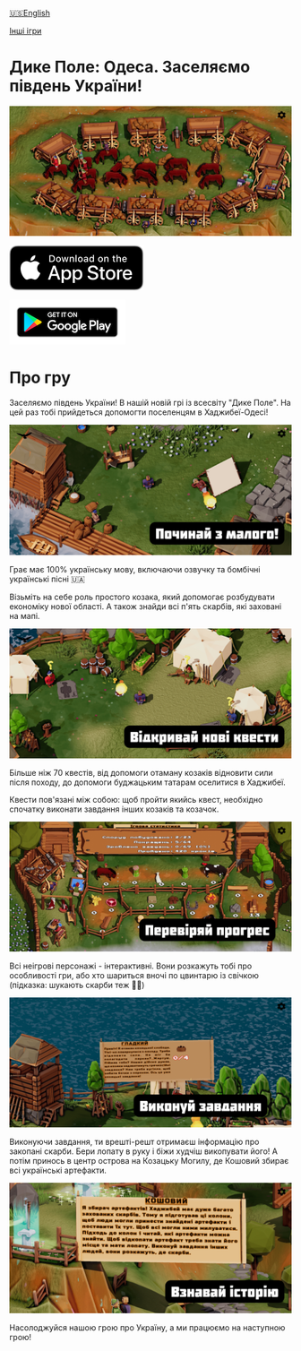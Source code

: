 [🇺🇸English](./index.md)

[Інші ігри](all_games_uk.md)

# Дике Поле: Одеса. Заселяємо південь України!

![cover.png](images/secret_place.jpg)

[![Придбати на Apple App Store](../images/appstore.svg)](https://apps.apple.com/ua/app/loca-deserta-odesa/id6449617200)

[![Придбати на Google Play](../images/play_store_badge.png)](https://play.google.com/store/apps/details?id=com.dmytrogladkyi.Sloboda)

# Про гру

Заселяємо південь України! В нашій новій грі із всесвіту "Дике Поле". На цей раз тобі прийдеться допомогти поселенцям в Хаджибеї-Одесі!

![start.png](./images/uk/starter.png)

Грає має 100% українську мову, включаючи озвучку та бомбічні українські пісні 🇺🇦

Візьміть на себе роль простого козака, який допомогає розбудувати економіку нової області. А також знайди всі п'ять скарбів, які заховані на мапі.

![camp.png](./images/uk/camp.png)

Більше ніж 70 квестів, від допомоги отаману козаків відновити сили після походу, до допомоги буджацьким татарам оселитися в Хаджибеї.

Квести пов'язані між собою: щоб пройти якийсь квест, необхідно спочатку виконати завдання інших козаків та козачок.

![progress.png](./images/uk/progress.png)

Всі неігрові персонажі - інтерактивні. Вони розкажуть тобі про особливості гри, або хто шариться вночі по цвинтарю із свічкою (підказка: шукають скарби теж ✊🏻)

![quests.png](./images/uk/quests.png)

Виконуючи завдання, ти врешті-решт отримаєш інформацію про закопані скарби. Бери лопату в руку і біжи худчіш викопувати його! А потім принось в центр острова на Козацьку Могилу, де Кошовий збирає всі українські артефакти.

![history.png](./images/uk/history.png)

Насолоджуйся нашою грою про Україну, а ми працюємо на наступною грою!


